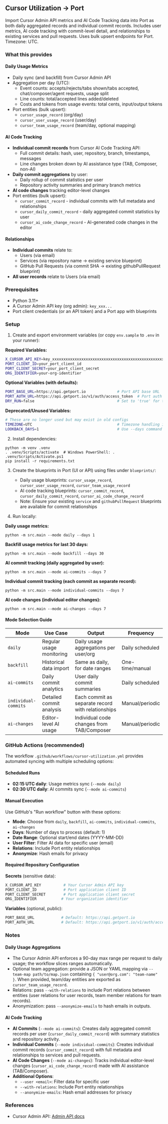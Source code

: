 ## Cursor Utilization → Port 

Import Cursor Admin API metrics and AI Code Tracking data into Port as both daily aggregated records and individual commit records. Includes user metrics, AI code tracking with commit-level detail, and relationships to existing services and pull requests. Uses bulk upsert endpoints for Port. Timezone: UTC. 

### What this provides

#### Daily Usage Metrics
- Daily sync (and backfill) from Cursor Admin API
- Aggregation per day (UTC):
  - Event counts: accepts/rejects/tabs shown/tabs accepted, chat/composer/agent requests, usage split
  - Line counts: total/accepted lines added/deleted
  - Costs and tokens from usage events: total cents, input/output tokens
- Port entities (bulk upsert):
  - `cursor_usage_record` (org/day)
  - `cursor_user_usage_record` (user/day)
  - `cursor_team_usage_record` (team/day, optional mapping)

#### AI Code Tracking
- **Individual commit records** from Cursor AI Code Tracking API:
  - Full commit details: hash, user, repository, branch, timestamps, messages
  - Line changes broken down by AI assistance type (TAB, Composer, non-AI)
- **Daily commit aggregations** by user:
  - Daily rollup of commit statistics per user
  - Repository activity summaries and primary branch metrics
- **AI code changes** tracking editor-level changes
- Port entities (bulk upsert):
  - `cursor_commit_record` - individual commits with full metadata and relationships
  - `cursor_daily_commit_record` - daily aggregated commit statistics by user
  - `cursor_ai_code_change_record` - AI-generated code changes in the editor

#### Relationships
- **Individual commits** relate to:
  - Users (via email) 
  - Services (via repository name → existing service blueprint)
  - GitHub Pull Requests (via commit SHA → existing githubPullRequest blueprint)
- **All user records** relate to Users (via email)

### Prerequisites
- Python 3.11+
- A Cursor Admin API key (org admin): `key_xxx...`
- Port client credentials (or an API token) and a Port app with blueprints

### Setup
1) Create and export environment variables (or copy `env.sample` to `.env` in your runner):

**Required Variables:**
```bash
X_CURSOR_API_KEY=key_xxxxxxxxxxxxxxxxxxxxxxxxxxxxxxxxxxxxxxxxxxxxxxxxxxxxxxxxxxxxxxxx
PORT_CLIENT_ID=your_port_client_id
PORT_CLIENT_SECRET=your_port_client_secret
ORG_IDENTIFIER=your-org-identifier
```

**Optional Variables (with defaults):**
```bash
PORT_BASE_URL=https://api.getport.io              # Port API base URL
PORT_AUTH_URL=https://api.getport.io/v1/auth/access_token  # Port auth endpoint
DRY_RUN=false                                     # Set to 'true' for testing without writes
```

**Deprecated/Unused Variables:**
```bash
# These are no longer used but may exist in old configs
TIMEZONE=UTC                                      # Timezone handling is now built-in
LOOKBACK_DAYS=1                                   # Use --days command line argument instead
```

2) Install dependencies:

```
python -m venv .venv
. .venv/Scripts/activate  # Windows PowerShell: . .venv/Scripts/Activate.ps1
pip install -r requirements.txt
```

3) Create the blueprints in Port (UI or API) using files under `blueprints/`:
   - Daily usage blueprints: `cursor_usage_record`, `cursor_user_usage_record`, `cursor_team_usage_record` 
   - AI code tracking blueprints: `cursor_commit_record`, `cursor_daily_commit_record`, `cursor_ai_code_change_record`
   - Note: Ensure your existing `service` and `githubPullRequest` blueprints are available for commit relationships

4) Run locally:

**Daily usage metrics:**
```
python -m src.main --mode daily --days 1
```

**Backfill usage metrics for last 30 days:**
```
python -m src.main --mode backfill --days 30
```

**AI commit tracking (daily aggregated by user):**
```
python -m src.main --mode ai-commits --days 7
```

**Individual commit tracking (each commit as separate record):**
```
python -m src.main --mode individual-commits --days 7
```

**AI code changes (individual editor changes):**
```
python -m src.main --mode ai-changes --days 7
```

#### Mode Selection Guide

| Mode | Use Case | Output | Frequency |
|------|----------|--------|-----------|
| `daily` | Regular usage monitoring | Daily usage aggregations per user/org | Daily scheduled |
| `backfill` | Historical data import | Same as daily, for date ranges | One-time/manual |
| `ai-commits` | Daily commit analytics | User daily commit summaries | Daily scheduled |
| `individual-commits` | Detailed commit analysis | Each commit as separate record with relationships | Manual/periodic |
| `ai-changes` | Editor-level AI usage | Individual code changes from TAB/Composer | Manual/periodic |

### GitHub Actions (recommended)

The workflow `.github/workflows/cursor-utilization.yml` provides automated syncing with multiple scheduling options:

#### Scheduled Runs
- **02:15 UTC daily**: Usage metrics sync (`--mode daily`)
- **02:30 UTC daily**: AI commits sync (`--mode ai-commits`)

#### Manual Execution
Use GitHub's "Run workflow" button with these options:
- **Mode**: Choose from `daily`, `backfill`, `ai-commits`, `individual-commits`, `ai-changes`
- **Days**: Number of days to process (default: 1)
- **Date Range**: Optional start/end dates (YYYY-MM-DD)
- **User Filter**: Filter AI data for specific user (email)
- **Relations**: Include Port entity relationships 
- **Anonymize**: Hash emails for privacy

#### Required Repository Configuration

**Secrets** (sensitive data):
```bash
X_CURSOR_API_KEY          # Your Cursor Admin API key
PORT_CLIENT_ID            # Port application client ID
PORT_CLIENT_SECRET        # Port application client secret  
ORG_IDENTIFIER           # Your organization identifier
```

**Variables** (optional, public):
```bash
PORT_BASE_URL            # Default: https://api.getport.io
PORT_AUTH_URL            # Default: https://api.getport.io/v1/auth/access_token
```

### Notes

#### Daily Usage Aggregations
- The Cursor Admin API enforces a 90-day max range per request to daily usage; the workflow slices ranges automatically.
- Optional team aggregation: provide a JSON or YAML mapping via `--team-map path/to/map.json` containing `{ "user@org.com": "team-name" }`. When provided, team/day entities are exported as `cursor_team_usage_record`.
- Relations: pass `--with-relations` to include Port relations between entities (user relations for user records, team member relations for team records).
- Anonymization: pass `--anonymize-emails` to hash emails in outputs.

#### AI Code Tracking  
- **AI Commits** (`--mode ai-commits`): Creates daily aggregated commit records per user (`cursor_daily_commit_record`) with summary statistics and repository activity.
- **Individual Commits** (`--mode individual-commits`): Creates individual commit records (`cursor_commit_record`) with full metadata and relationships to services and pull requests.
- **AI Code Changes** (`--mode ai-changes`): Tracks individual editor-level changes (`cursor_ai_code_change_record`) made with AI assistance (TAB/Composer).
- **Additional Options**:
  - `--user <email>`: Filter data for specific user
  - `--with-relations`: Include Port entity relationships
  - `--anonymize-emails`: Hash email addresses for privacy

### References
- Cursor Admin API: [Admin API docs](https://docs.cursor.com/en/account/teams/admin-api)



